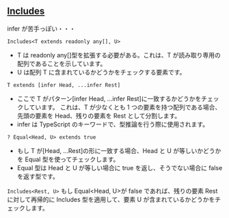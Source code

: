 ## [Includes](https://github.com/type-challenges/type-challenges/blob/main/questions/00898-easy-includes/README.ja.md)

infer が苦手っぽい・・・

`Includes<T extends readonly any[], U>`

- T は readonly any[]型を拡張する必要がある。これは、T が読み取り専用の配列であることを示しています。
- U は配列 T に含まれているかどうかをチェックする要素です。

`T extends [infer Head, ...infer Rest]`

- ここで T がパターン[infer Head, ...infer Rest]に一致するかどうかをチェックしています。
  これは、T が少なくとも 1 つの要素を持つ配列である場合、先頭の要素を Head、残りの要素を Rest として分割します。
- infer は TypeScript のキーワードで、型推論を行う際に使用されます。

`? Equal<Head, U> extends true`

- もし T が[Head, ...Rest]の形に一致する場合、Head と U が等しいかどうかを Equal 型を使ってチェックします。
- Equal 型は Head と U が等しい場合に true を返し、そうでない場合に false を返す型です。

`Includes<Rest, U>`
もし Equal<Head, U>が false であれば、残りの要素 Rest に対して再帰的に Includes 型を適用して、要素 U が含まれているかどうかをチェックします。

